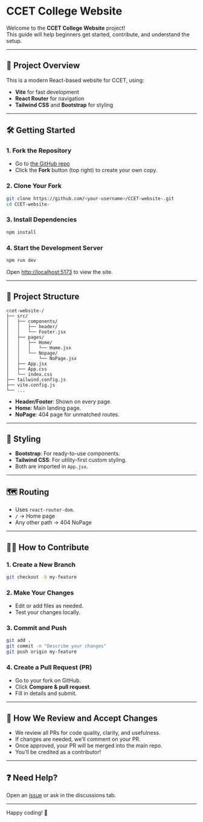 # CCET College Website

Welcome to the **CCET College Website** project!  
This guide will help beginners get started, contribute, and understand the setup.

---

## 🚀 Project Overview

This is a modern React-based website for CCET, using:
- **Vite** for fast development
- **React Router** for navigation
- **Tailwind CSS** and **Bootstrap** for styling

---

## 🛠️ Getting Started

### 1. **Fork the Repository**

- Go to [the GitHub repo](https://github.com/RohanSinghTakhi/CCET-website-.git)
- Click the **Fork** button (top right) to create your own copy.

### 2. **Clone Your Fork**

```sh
git clone https://github.com/<your-username>/CCET-website-.git
cd CCET-website-
```

### 3. **Install Dependencies**

```sh
npm install
```

### 4. **Start the Development Server**

```sh
npm run dev
```
Open [http://localhost:5173](http://localhost:5173) to view the site.

---

## 🧩 Project Structure

```
ccet-website-/
├── src/
│   ├── components/
│   │   ├── header/
│   │   └── Footer.jsx
│   ├── pages/
│   │   ├── Home/
│   │   │   └── Home.jsx
│   │   └── Nopage/
│   │       └── NoPage.jsx
│   ├── App.jsx
│   ├── App.css
│   └── index.css
├── tailwind.config.js
├── vite.config.js
└── ...
```

- **Header/Footer**: Shown on every page.
- **Home**: Main landing page.
- **NoPage**: 404 page for unmatched routes.

---

## 🎨 Styling

- **Bootstrap**: For ready-to-use components.
- **Tailwind CSS**: For utility-first custom styling.
- Both are imported in `App.jsx`.

---

## 🗺️ Routing

- Uses `react-router-dom`.
- `/` → Home page
- Any other path → 404 NoPage

---

## 👩‍💻 How to Contribute

### 1. **Create a New Branch**

```sh
git checkout -b my-feature
```

### 2. **Make Your Changes**

- Edit or add files as needed.
- Test your changes locally.

### 3. **Commit and Push**

```sh
git add .
git commit -m "Describe your changes"
git push origin my-feature
```

### 4. **Create a Pull Request (PR)**

- Go to your fork on GitHub.
- Click **Compare & pull request**.
- Fill in details and submit.

---

## 🤝 How We Review and Accept Changes

- We review all PRs for code quality, clarity, and usefulness.
- If changes are needed, we’ll comment on your PR.
- Once approved, your PR will be merged into the main repo.
- You’ll be credited as a contributor!

---

## ❓ Need Help?

Open an [issue](https://github.com/RohanSinghTakhi/CCET-website-/issues) or ask in the discussions tab.

---

Happy coding! 🎉
